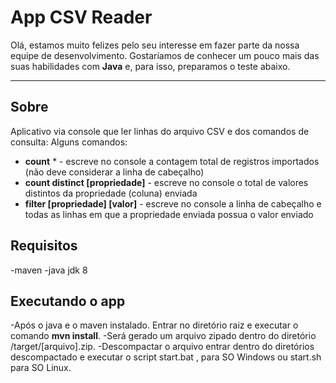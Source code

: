 App CSV Reader
===================


Olá, estamos muito felizes pelo seu interesse em fazer parte da nossa equipe de desenvolvimento. Gostaríamos de conhecer um pouco mais das suas habilidades com **Java** e, para isso, preparamos o teste abaixo.

----------


Sobre
-------------

Aplicativo via console que ler linhas do arquivo CSV e dos comandos de consulta:
Alguns comandos:
- **count** * - escreve no console a contagem total de registros importados (não deve considerar a linha de cabeçalho)
- **count distinct [propriedade]** - escreve no console o total de valores distintos da propriedade (coluna) enviada 
- **filter [propriedade] [valor]** - escreve no console a linha de cabeçalho e todas as linhas em que a propriedade enviada possua o valor enviado 

Requisitos
-------------
-maven
-java jdk 8

Executando o app
-------------

-Após o java e o maven instalado. Entrar no diretório raiz e executar o comando **mvn install**.
-Será gerado um arquivo zipado dentro do diretório /target/[arquivo].zip.
-Descompactar o arquivo entrar dentro do diretórios descompactado e executar o script start.bat , para SO Windows ou start.sh para SO Linux.


